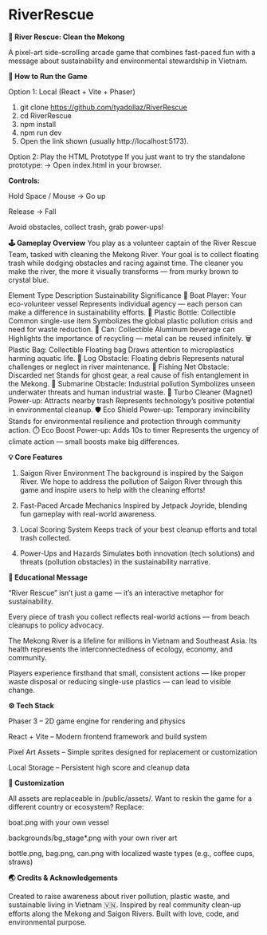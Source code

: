 # RiverRescue
**🌊 River Rescue: Clean the Mekong**

A pixel-art side-scrolling arcade game that combines fast-paced fun with a message about sustainability and environmental stewardship in Vietnam.

**🧭 How to Run the Game**

Option 1: Local (React + Vite + Phaser)
1) git clone https://github.com/tyadollaz/RiverRescue
2) cd RiverRescue
3) npm install
4) npm run dev
5) Open the link shown (usually http://localhost:5173).

Option 2: Play the HTML Prototype
If you just want to try the standalone prototype:
-> Open index.html in your browser.

**Controls:**

Hold Space / Mouse → Go up

Release → Fall

Avoid obstacles, collect trash, grab power-ups!

**🕹️ Gameplay Overview**
You play as a volunteer captain of the River Rescue Team, tasked with cleaning the Mekong River.
Your goal is to collect floating trash while dodging obstacles and racing against time.
The cleaner you make the river, the more it visually transforms — from murky brown to crystal blue.

Element	Type	Description	Sustainability Significance
🛶 Boat	Player:	Your eco-volunteer vessel	Represents individual agency — each person can make a difference in sustainability efforts.
🧴 Plastic Bottle:	Collectible	Common single-use item	Symbolizes the global plastic pollution crisis and need for waste reduction.
🥫 Can:	Collectible	Aluminum beverage can	Highlights the importance of recycling — metal can be reused infinitely.
🗑️ Plastic Bag:	Collectible	Floating bag	Draws attention to microplastics harming aquatic life.
🌲 Log	Obstacle:	Floating debris	Represents natural challenges or neglect in river maintenance.
🎣 Fishing Net	Obstacle:	Discarded net	Stands for ghost gear, a real cause of fish entanglement in the Mekong.
🚤 Submarine	Obstacle:	Industrial pollution	Symbolizes unseen underwater threats and human industrial waste.
🧲 Turbo Cleaner (Magnet)	Power-up:	Attracts nearby trash	Represents technology’s positive potential in environmental cleanup.
🛡️ Eco Shield	Power-up:	Temporary invincibility	Stands for environmental resilience and protection through community action.
⏱️ Eco Boost	Power-up:	Adds 10s to timer	Represents the urgency of climate action — small boosts make big differences.

**💡 Core Features**

1) Saigon River Environment
The background is inspired by the Saigon River. We hope to address the pollution of Saigon River through this game and inspire users to help with the cleaning efforts!

3) Fast-Paced Arcade Mechanics
Inspired by Jetpack Joyride, blending fun gameplay with real-world awareness.

5) Local Scoring System
Keeps track of your best cleanup efforts and total trash collected.

7) Power-Ups and Hazards
Simulates both innovation (tech solutions) and threats (pollution obstacles) in the sustainability narrative.

**🌱 Educational Message**

“River Rescue” isn’t just a game — it’s an interactive metaphor for sustainability.

Every piece of trash you collect reflects real-world actions — from beach cleanups to policy advocacy.

The Mekong River is a lifeline for millions in Vietnam and Southeast Asia. Its health represents the interconnectedness of ecology, economy, and community.

Players experience firsthand that small, consistent actions — like proper waste disposal or reducing single-use plastics — can lead to visible change.

**⚙️ Tech Stack**

Phaser 3 – 2D game engine for rendering and physics

React + Vite – Modern frontend framework and build system

Pixel Art Assets – Simple sprites designed for replacement or customization

Local Storage – Persistent high score and cleanup data

**🎨 Customization**

All assets are replaceable in /public/assets/.
Want to reskin the game for a different country or ecosystem? Replace:

boat.png with your own vessel

backgrounds/bg_stage*.png with your own river art

bottle.png, bag.png, can.png with localized waste types (e.g., coffee cups, straws)

**🌏 Credits & Acknowledgements**

Created to raise awareness about river pollution, plastic waste, and sustainable living in Vietnam 🇻🇳.
Inspired by real community clean-up efforts along the Mekong and Saigon Rivers.
Built with love, code, and environmental purpose.
